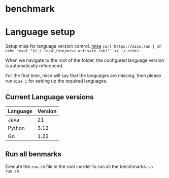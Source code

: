# benchmark

# Language setup
Setup mise for language version control. [mise](https://mise.jdx.dev/getting-started.html#quickstart)
`curl https://mise.run | sh`
`echo 'eval "$(~/.local/bin/mise activate zsh)"' >> ~/.zshrc`

When we navigate to the root of the folder, the configured language version is automatically referenced.

For the first time, mise will say that the languages are missing, then please run `mise i` for setting up the required languages.

## Current Language versions
| Language | Version |
| -------- | ------- |
| Java | 21 |
| Python | 3.12 |
| Go | 1.22 |

## Run all benmarks
Execute the `run.sh` file in the root inorder to run all the benchmarks.
`sh run.sh`
